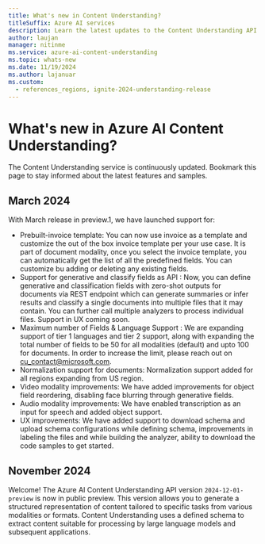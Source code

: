 ```yaml
---
title: What's new in Content Understanding?
titleSuffix: Azure AI services
description: Learn the latest updates to the Content Understanding API.
author: laujan
manager: nitinme
ms.service: azure-ai-content-understanding
ms.topic: whats-new
ms.date: 11/19/2024
ms.author: lajanuar
ms.custom:
  - references_regions, ignite-2024-understanding-release
---
```


# What's new in Azure AI Content Understanding?

The Content Understanding service is continuously updated. Bookmark this page to stay informed about the latest features and samples.

## March 2024
With March release in preview.1, we have launched support for: 
* Prebuilt-invoice template: You can now use invoice as a template and customize the out of the box invoice template per your use case. It is part of document modality, once you select the invoice template, you can automatically get the list of all the predefined fields. You can customize bu adding or deleting any existing fields. 
* Support for generative and classify fields as API : Now, you can define generative and classification fields with zero-shot outputs for documents via REST endpoint which can generate summaries or infer results and classify a single documents into multiple files that it may contain. You can further call multiple analyzers to process individual files. Support in UX coming soon.
* Maximum number of Fields & Language Support : We are expanding support of tier 1 languages and tier 2 support, along with expanding the total number of fields to be 50 for all modalities (default) and upto 100 for documents. In order to increase the limit, please reach out on cu_contact@microsoft.com.
* Normalization support for documents: Normalization support added for all regions expanding from US region.
* Video modality improvements: We have added improvements for object field reordering, disabling face blurring through generative fields.
* Audio modality improvements: We have enabled transcription as an input for speech and added object support. 
* UX improvements: We have added support to download schema and upload schema configurations while defining schema, improvements in labeling the files and while building the analyzer, ability to download the code samples to get started. 

## November 2024
Welcome! The Azure AI Content Understanding API version `2024-12-01-preview` is now in public preview. This version allows you to generate a structured representation of content tailored to specific tasks from various modalities or formats. Content Understanding uses a defined schema to extract content suitable for processing by large language models and subsequent applications.
